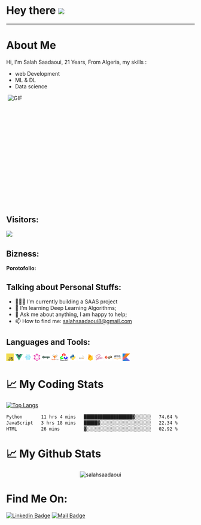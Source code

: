 # Hey there <img src="https://media.giphy.com/media/hvRJCLFzcasrR4ia7z/giphy.gif" width="25px">
---

# About Me
Hi, I'm Salah Saadaoui, 21 Years, From Algeria, my skills :

 - web Development
 - ML & DL
 - Data science

  <img align="right" alt="GIF" src="https://github.com/abhisheknaiidu/abhisheknaiidu/blob/master/code.gif?raw=true" width="500" height="320" />
  
## Visitors:
![](https://visitor-badge.glitch.me/badge?page_id=saadaoui-salah.saadaoui-salah)

## Bizness:
   
   **Porotofolio:**

## Talking about Personal Stuffs:

- 👨🏽‍💻 I’m currently building a SAAS project
- 🌱 I’m learning Deep Learning Algorithms; 
- 💬 Ask me about anything, I am happy to help;
- 📫 How to find me: salahsaadaoui8@gmail.com

## Languages and Tools:  

<code><img height="20" src="https://raw.githubusercontent.com/github/explore/80688e429a7d4ef2fca1e82350fe8e3517d3494d/topics/javascript/javascript.png"></code>
<code><img height="20" src="https://raw.githubusercontent.com/github/explore/80688e429a7d4ef2fca1e82350fe8e3517d3494d/topics/vue/vue.png"></code>
<code><img height="20" src="https://raw.githubusercontent.com/github/explore/80688e429a7d4ef2fca1e82350fe8e3517d3494d/topics/react/react.png"></code>
<code><img height="20" src="https://raw.githubusercontent.com/github/explore/5c058a388828bb5fde0bcafd4bc867b5bb3f26f3/topics/graphql/graphql.png"></code>
<code><img height="20" src="https://raw.githubusercontent.com/github/explore/80688e429a7d4ef2fca1e82350fe8e3517d3494d/topics/django/django.png"></code>
<code><img height="20" src="https://raw.githubusercontent.com/github/explore/80688e429a7d4ef2fca1e82350fe8e3517d3494d/topics/tensorflow/tensorflow.png"></code>
<code><img height="20" src="https://raw.githubusercontent.com/github/explore/80688e429a7d4ef2fca1e82350fe8e3517d3494d/topics/opencv/opencv.png"></code>
<code><img height="20" src="https://raw.githubusercontent.com/github/explore/80688e429a7d4ef2fca1e82350fe8e3517d3494d/topics/python/python.png"></code>
<code><img height="20" src="https://raw.githubusercontent.com/github/explore/80688e429a7d4ef2fca1e82350fe8e3517d3494d/topics/mysql/mysql.png"></code>
<code><img height="20" src="https://raw.githubusercontent.com/github/explore/80688e429a7d4ef2fca1e82350fe8e3517d3494d/topics/firebase/firebase.png"></code>
<code><img height="20" src="https://raw.githubusercontent.com/github/explore/80688e429a7d4ef2fca1e82350fe8e3517d3494d/topics/sass/sass.png"></code>
<code><img height="20" src="https://raw.githubusercontent.com/github/explore/80688e429a7d4ef2fca1e82350fe8e3517d3494d/topics/git/git.png"></code>
<code><img height="20" src="https://raw.githubusercontent.com/github/explore/80688e429a7d4ef2fca1e82350fe8e3517d3494d/topics/aws/aws.png"></code>
<code><img height="20" src="https://raw.githubusercontent.com/github/explore/80688e429a7d4ef2fca1e82350fe8e3517d3494d/topics/kotlin/kotlin.png"></code>




# 📈 My Coding Stats

[![Top Langs](https://github-readme-stats.vercel.app/api/top-langs/?username=saadaoui-salah&theme=dark&layout=compact)](https://github.com/anuraghazra/github-readme-stats)

<!--START_SECTION:waka-->
```text
Python       11 hrs 4 mins   ██████████████████▓░░░░░░   74.64 % 
JavaScript   3 hrs 18 mins   █████▓░░░░░░░░░░░░░░░░░░░   22.34 % 
HTML         26 mins         ▓░░░░░░░░░░░░░░░░░░░░░░░░   02.92 % 
```
<!--END_SECTION:waka-->

# 📈 My Github Stats
<p align="center"> <img src="https://github-readme-stats.vercel.app/api?username=saadaoui-salah&show_icons=true&theme=dark" alt="salahsaadaoui" />

# Find Me On:

[![Linkedin Badge](https://img.shields.io/badge/-Salah-0e76a8?style=flat&labelColor=0e76a8&logo=linkedin&logoColor=white)](https://www.linkedin.com/in/salah-saadaoui-5757891aa/) [![Mail Badge](https://img.shields.io/badge/-Salah-c0392b?style=flat&labelColor=c0392b&logo=gmail&logoColor=white)](mailto:salahsaadaoui8@gmail.com)
